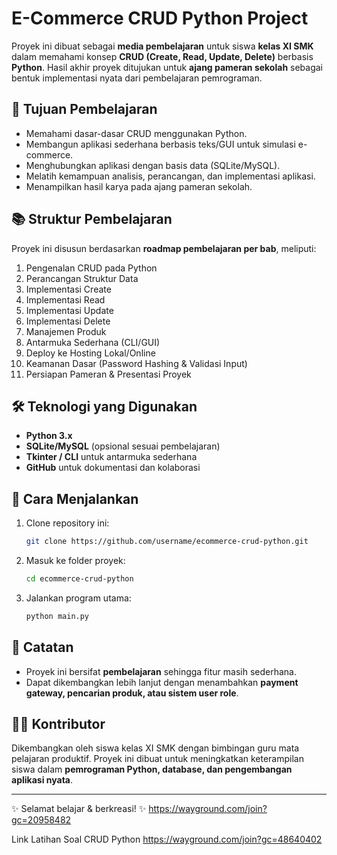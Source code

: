 # E-Commerce CRUD Python Project

Proyek ini dibuat sebagai **media pembelajaran** untuk siswa **kelas XI SMK** dalam memahami konsep **CRUD (Create, Read, Update, Delete)** berbasis **Python**.
Hasil akhir proyek ditujukan untuk **ajang pameran sekolah** sebagai bentuk implementasi nyata dari pembelajaran pemrograman.

## 🎯 Tujuan Pembelajaran

* Memahami dasar-dasar CRUD menggunakan Python.
* Membangun aplikasi sederhana berbasis teks/GUI untuk simulasi e-commerce.
* Menghubungkan aplikasi dengan basis data (SQLite/MySQL).
* Melatih kemampuan analisis, perancangan, dan implementasi aplikasi.
* Menampilkan hasil karya pada ajang pameran sekolah.

## 📚 Struktur Pembelajaran

Proyek ini disusun berdasarkan **roadmap pembelajaran per bab**, meliputi:

1. Pengenalan CRUD pada Python
2. Perancangan Struktur Data
3. Implementasi Create
4. Implementasi Read
5. Implementasi Update
6. Implementasi Delete
7. Manajemen Produk
8. Antarmuka Sederhana (CLI/GUI)
9. Deploy ke Hosting Lokal/Online
10. Keamanan Dasar (Password Hashing & Validasi Input)
11. Persiapan Pameran & Presentasi Proyek

## 🛠️ Teknologi yang Digunakan

* **Python 3.x**
* **SQLite/MySQL** (opsional sesuai pembelajaran)
* **Tkinter / CLI** untuk antarmuka sederhana
* **GitHub** untuk dokumentasi dan kolaborasi

## 🚀 Cara Menjalankan

1. Clone repository ini:

   ```bash
   git clone https://github.com/username/ecommerce-crud-python.git
   ```
2. Masuk ke folder proyek:

   ```bash
   cd ecommerce-crud-python
   ```
3. Jalankan program utama:

   ```bash
   python main.py
   ```

## 📖 Catatan

* Proyek ini bersifat **pembelajaran** sehingga fitur masih sederhana.
* Dapat dikembangkan lebih lanjut dengan menambahkan **payment gateway, pencarian produk, atau sistem user role**.

## 👨‍🏫 Kontributor

Dikembangkan oleh siswa kelas XI SMK dengan bimbingan guru mata pelajaran produktif.
Proyek ini dibuat untuk meningkatkan keterampilan siswa dalam **pemrograman Python, database, dan pengembangan aplikasi nyata**.

---

✨ Selamat belajar & berkreasi! ✨
https://wayground.com/join?gc=20958482

Link Latihan Soal CRUD Python
https://wayground.com/join?gc=48640402
